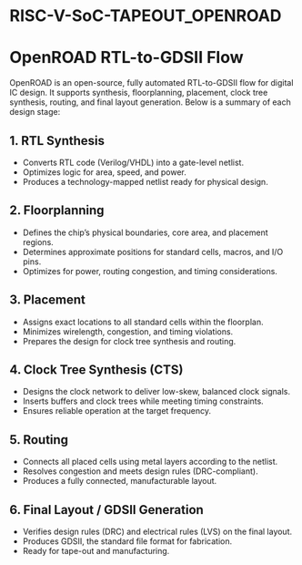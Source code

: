 # RISC-V-SoC-TAPEOUT_OPENROAD

# OpenROAD RTL-to-GDSII Flow

OpenROAD is an open-source, fully automated RTL-to-GDSII flow for digital IC design. It supports synthesis, floorplanning, placement, clock tree synthesis, routing, and final layout generation. Below is a summary of each design stage:

## 1. RTL Synthesis
- Converts RTL code (Verilog/VHDL) into a gate-level netlist.
- Optimizes logic for area, speed, and power.
- Produces a technology-mapped netlist ready for physical design.

## 2. Floorplanning
- Defines the chip’s physical boundaries, core area, and placement regions.
- Determines approximate positions for standard cells, macros, and I/O pins.
- Optimizes for power, routing congestion, and timing considerations.

## 3. Placement
- Assigns exact locations to all standard cells within the floorplan.
- Minimizes wirelength, congestion, and timing violations.
- Prepares the design for clock tree synthesis and routing.

## 4. Clock Tree Synthesis (CTS)
- Designs the clock network to deliver low-skew, balanced clock signals.
- Inserts buffers and clock trees while meeting timing constraints.
- Ensures reliable operation at the target frequency.

## 5. Routing
- Connects all placed cells using metal layers according to the netlist.
- Resolves congestion and meets design rules (DRC-compliant).
- Produces a fully connected, manufacturable layout.

## 6. Final Layout / GDSII Generation
- Verifies design rules (DRC) and electrical rules (LVS) on the final layout.
- Produces GDSII, the standard file format for fabrication.
- Ready for tape-out and manufacturing.
